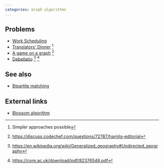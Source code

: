 ```yaml
---
categories: Graph algorithms
...
```


## Problems
- [Work Scheduling](http://acm.timus.ru/problem.aspx?space=1&num=1099)
- [Translators' Dinner](https://open.kattis.com/problems/translatorsdinner) [^2]
- [A game on a graph](https://www.codechef.com/problems/HAMILG) [^1]
- [Debellatio](https://open.kattis.com/problems/debellatio) [^3] [^4]

## See also
- [Bipartite matching]()

## External links
- [Blossom algorithm](https://en.wikipedia.org/wiki/Blossom_algorithm)

[^1]: <https://discuss.codechef.com/questions/72787/hamilg-editorial>
[^2]: Simpler approaches possible
[^3]: <https://en.wikipedia.org/wiki/Generalized_geography#Undirected_geography>
[^4]: <https://core.ac.uk/download/pdf/82376548.pdf>